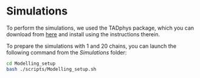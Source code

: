 # Simulations

To perform the simulations, we used the TADphys package, which you can download from [here](https://github.com/cavallifly/TADphys) and install using the instructions therein.

To prepare the simulations with 1 and 20 chains, you can launch the following command from the <em>Simulations</em> folder:


```bash
cd Modelling_setup
bash ./scripts/Modelling_setup.sh
```
<!---
<div style="text-align: justify">
Each chain is initially organized in a rod-like folding featuring rosettes along the main axis and placed in random positions inside a confining sphere of radius R<sup>*</sup> to set up the volume density of the system to 3% (R<sup>*</sup>= 25.5σ for the 1-chain system and R<sup>*</sup>=69.3σ for the 20-chain system), avoiding clashes with other chains (step 00). After energy minimization, each polymeric system is compressed to reach the DNA density of 10% (step 01). These conditions were achieved by minimization (LAMMPS command: minimize 1.0e-4 1.0e-6 100000 100000) followed by molecular dynamics simulations of 600 τ<sub>LJ</sub> (100,000 ∆t with ∆t = 0.006 τ<sub>LJ</sub>) during which the radius of confining spheres is reduced from the minimum radius to include all the particles of the chains at time 0 to the target radius R (R= 17.1σ for the 1-chain system and R=46.4σ for the 20-chain system). At the target volume density of 10%, the polymer chains have parameters σ~54.2nm and 𝐾<sub>𝜃</sub> ~92.3nm. These estimates were done by considering a fine-scale chromatin model with 𝜈<sub>FS</sub>=100 𝑏𝑝, 𝜎<sub>FS</sub>=20 𝑛𝑚 and 𝐾<sub>𝜃</sub><sup>FS</sup>=50 𝑛𝑚. Finally, each polymeric system is relaxed with a molecular dynamics run of 30,600 τ<sub>LJ</sub> (5,100,000 ∆t with ∆t = 0.006 τ<sub>LJ</sub>). By comparing the average monomer Mean-Squared Displacement (MSD) in these relaxation runs and the MSD of non-transcribed genes measured 96 by live-cell imaging, we obtained an approximated estimate of the simulated time (in τ<sub>LJ</sub>) corresponding to 1s ~ 9 τ<sub>LJ</sub>. These conformations are next used as the initial conformations for the downstream simulations (Steps 02 and 03). </div>
--->


